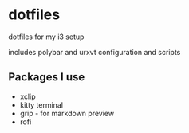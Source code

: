 # dotfiles
dotfiles for my i3 setup

includes polybar and urxvt configuration and scripts

## Packages I use

* xclip
* kitty terminal
* grip - for markdown preview
* rofi
